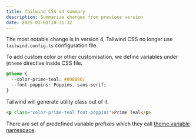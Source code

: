 ```yaml
---
title: Tailwind CSS v4 summary
description: Summarize changes from previous version
date: 2025-03-01T10:31:32
---
```


The most notable change is in version 4, Tailwind CSS no longer use `tailwind.config.ts` configuration file.

To add custom color or other customisation, we define variables under `@theme` directive inside CSS file.

```css
@theme {
  --color-prime-teal: #008080;
  --font-poppins: Poppins, sans-serif;
}
```

Tailwind will generate utility class out of it.

```html
<p class="color-prime-teal font-poppins">Prime Teal</p>
```

There are set of predefined variable prefixes which they call [theme variable namespace](https://tailwindcss.com/docs/theme#theme-variable-namespaces).
